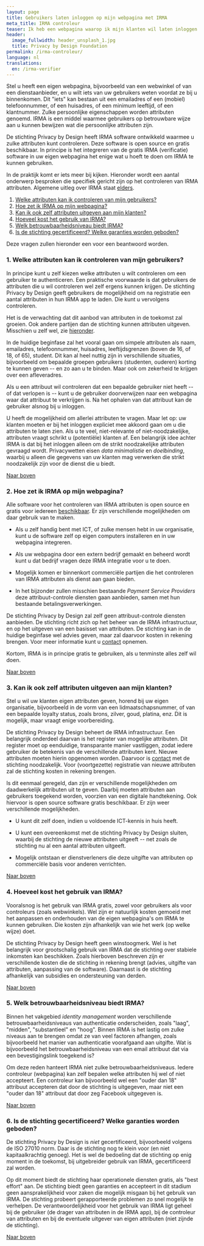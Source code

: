 ```yaml
---
layout: page
title: Gebruikers laten inloggen op mijn webpagina met IRMA
meta_title: IRMA controleur
teaser: Ik heb een webpagina waarop ik mijn klanten wil laten inloggen. Hoe kan dat met IRMA? Wat moet ik daar voor doen? En waar zitten de kosten? 
header:
  image_fullwidth: header_unsplash_1.jpg
  title: Privacy by Design Foundation
permalink: /irma-controleur/
language: nl
translations:
  en: /irma-verifier
---
```


<a name="top"></a> Stel u heeft een eigen webpagina, bijvoorbeeld van
een webwinkel of van een dienstaanbieder, en u wilt iets van uw
gebruikers weten voordat ze bij u binnenkomen. Dit "iets" kan bestaan
uit een emailadres of een (mobiel) telefoonnummer, of een huisadres,
of een minimum leeftijd, of een klantnummer. Zulke persoonlijke
eigenschappen worden attributen genoemd. IRMA is een middel waarmee
gebruikers op betrouwbare wijze aan u kunnen bewijzen wat die
persoonlijke attributen zijn.

De stichting Privacy by Design heeft IRMA software ontwikkeld waarmee
u zulke attributen kunt controleren. Deze software is open source en
gratis beschikbaar. In principe is het integreren van de gratis IRMA
(verificatie) software in uw eigen webpagina het enige wat u hoeft te
doen om IRMA te kunnen gebruiken.

In de praktijk komt er iets meer bij kijken. Hieronder wordt een
aantal onderwerp besproken die specifiek gericht zijn op het
controleren van IRMA attributen. Algemene uitleg over
IRMA staat [elders](/irma-uitleg).

 1. [Welke attributen kan ik controleren van mijn gebruikers?](#welkeattributen)
 2. [Hoe zet ik IRMA op mijn webpagina?](#software)
 3. [Kan ik ook zelf attributen uitgeven aan mijn klanten?](#uitgeven)
 4. [Hoeveel kost het gebruik van IRMA?](#kosten)
 5. [Welk betrouwbaarheidsniveau biedt IRMA?](#niveau)
 6. [Is de stichting gecertificeerd? Welke garanties worden geboden?](#certificatie)

Deze vragen zullen hieronder een voor een beantwoord worden.

### <a name="welkeattributen"></a>1. Welke attributen kan ik controleren van mijn gebruikers?

In principe kunt u zelf kiezen welke attributen u wilt controleren om
een gebruiker te authenticeren.  Een praktische voorwaarde is dat
gebruikers de attributen die u wil controleren wel zelf ergens kunnen
krijgen. De stichting Privacy by Design geeft gebruikers de
mogelijkheid om na registratie een aantal attributen in hun IRMA app
te laden. Die kunt u vervolgens controleren.

Het is de verwachting dat dit aanbod van attributen in de toekomst zal
groeien. Ook andere partijen dan de stichting kunnen attributen
uitgeven. Misschien u zelf wel, zie [hieronder](#uitgeven).

In de huidige beginfase zal het vooral gaan om simpele attributen als
naam, emailadres, telefoonnummer, huisadres, leeftijdsgrenzen (boven
de 16, of 18, of 65), student. Dit kan al heel nuttig zijn in
verschillende situaties, bijvoorbeeld om bepaalde groepen gebruikers
(studenten, ouderen) korting te kunnen geven -- en zo aan u te
binden. Maar ook om zekerheid te krijgen over een afleveradres.

Als u een attribuut wil controleren dat een bepaalde gebruiker niet
heeft -- of dat verlopen is -- kunt u de gebruiker doorverwijzen naar
een webpagina waar dat attribuut te verkrijgen is. Na het ophalen van
dat attribuut kan de gebruiker alsnog bij u inloggen.

U heeft de mogelijkheid om allerlei attributen te vragen. Maar let op:
uw klanten moeten er bij het inloggen expliciet mee akkoord gaan om u
die attributen te laten zien. Als u te veel, niet-relevante of
niet-noodzakelijke, attributen vraagt schrikt u (potentiële) klanten
af. Een belangrijk idee achter IRMA is dat bij het inloggen alleen om
de strikt noodzakelijke attributen gevraagd wordt. Privacywetten eisen
*data minimalistie* en *doelbinding*, waarbij u alleen die gegevens
van uw klanten mag verwerken die strikt noodzakelijk zijn voor de
dienst die u biedt.

[Naar boven](#top)

### <a name="software"></a>2. Hoe zet ik IRMA op mijn webpagina?

Alle software voor het controleren van IRMA attributen is open source
en gratis voor iedereen [beschikbaar](https://credentials.github.io/).
Er zijn verschillende mogelijkheden om daar gebruik van te maken.

 * Als u zelf handig bent met ICT, of zulke mensen hebt in uw
   organisatie, kunt u de software zelf op eigen computers installeren
   en in uw webpagina integreren.

 * Als uw webpagina door een extern bedrijf gemaakt en beheerd wordt
   kunt u dat bedrijf vragen deze IRMA integratie voor u te doen.

 * Mogelijk komen er binnenkort commerciële partijen die het
   controleren van IRMA attributen als dienst aan gaan bieden.

 * In het bijzonder zullen misschien bestaande *Payment Service
   Providers* deze attribuut-controle diensten gaan aanbieden, samen
   met hun bestaande betalingsverwerkingen.

De stichting Privacy by Design zal zelf geen attribuut-controle
diensten aanbieden. De stichting richt zich op het beheer van de IRMA
infrastructuur, en op het uitgeven van een basisset van attributen.
De stichting kan in de huidige beginfase wel advies geven, maar zal
daarvoor kosten in rekening brengen. Voor meer informatie kunt u
[contact](/contact) opnemen.

Kortom, IRMA is in principe gratis te gebruiken, als u tenminste alles
zelf wil doen.


[Naar boven](#top)

### <a name="uitgeven"></a>3. Kan ik ook zelf attributen uitgeven aan mijn klanten?

Stel u wil uw klanten eigen attributen geven, horend bij uw eigen
organisatie, bijvoorbeeld in de vorm van een lidmaatschapsnummer, of
van een bepaalde loyalty status, zoals brons, zilver, goud, platina,
enz. Dit is mogelijk, maar vraagt enige voorbereiding.

De stichting Privacy by Design beheert de IRMA infrastructuur. Een
belangrijk onderdeel daarvan is het register van mogelijke
attributen. Dit register moet op eenduidige, transparante manier
vastliggen, zodat iedere gebruiker de betekenis van de verschillende
attributen kent. Nieuwe attributen moeten hierin opgenomen
worden. Daarvoor is [contact](/contact) met de stichting
noodzakelijk. Voor (voortgezette) registratie van nieuwe attributen
zal de stichting kosten in rekening brengen.

Is dit eenmaal geregeld, dan zijn er verschillende mogelijkheden om
daadwerkelijk attributen uit te geven. Daarbij moeten attributen aan
gebruikers toegekend worden, voorzien van een digitale handtekening.
Ook hiervoor is open source software gratis beschikbaar. Er zijn
weer verschillende mogelijkheden.

 * U kunt dit zelf doen, indien u voldoende ICT-kennis in huis heeft.

 * U kunt een overeenkomst met de stichting Privacy by Design sluiten,
   waarbij de stichting de nieuwe attributen uitgeeft -- net zoals de
   stichting nu al een aantal attributen uitgeeft.

 * Mogelijk ontstaan er dienstverleners die deze uitgifte van
   attributen op commerciële basis voor anderen verrichten.


[Naar boven](#top)


### <a name="kosten"></a>4. Hoeveel kost het gebruik van IRMA?

Vooralsnog is het gebruik van IRMA gratis, zowel voor gebruikers als
voor controleurs (zoals webwinkels). Wel zijn er natuurlijk kosten
gemoeid met het aanpassen en onderhouden van de eigen webpagina's om
IRMA te kunnen gebruiken. Die kosten zijn afhankelijk van wie het werk
(op welke wijze) doet.

De stichting Privacy by Design heeft geen winstoogmerk. Wel is het
belangrijk voor grootschalig gebruik van IRMA dat de stichting over
stabiele inkomsten kan beschikken. Zoals hierboven beschreven zijn er
verschillende kosten die de stichting in rekening brengt (advies,
uitgifte van attributen, aanpassing van de software). Daarnaast is de
stichting afhankelijk van subsidies en ondersteuning van derden.

[Naar boven](#top)


### <a name="niveau"></a>5. Welk betrouwbaarheidsniveau biedt IRMA?

Binnen het vakgebied *identity management* worden verschillende
betrouwbaarheidsniveaus van authenticatie onderscheiden, zoals "laag",
"midden", "substantieel" en "hoog". Binnen IRMA is het lastig om zulke
niveaus aan te brengen omdat ze van veel factoren afhangen, zoals
bijvoorbeeld het manier van authenticatie voorafgaand aan uitgifte.
Wat is bijvoorbeeld het betrouwbaarheidsniveau van een email attribuut
dat via een bevestigingslink toegekend is?

Om deze reden hanteert IRMA niet zulke betrouwbaarheidsniveaus. Iedere
controleur (webpagina) kan zelf bepalen welke attributen hij wel of
niet accepteert. Een controleur kan bijvoorbeeld wel een "ouder dan
18" attribuut accepteren dat door de stichting is uitgegeven, maar
niet een "ouder dan 18" attribuut dat door zeg Facebook uitgegeven is.

[Naar boven](#top)

### <a name="certificatie"></a>6. Is de stichting gecertificeerd? Welke garanties worden geboden?

De stichting Privacy by Design is *niet* gecertificeerd, bijvoorbeeld
volgens de ISO 27010 norm. Daar is de stichting nog te klein voor (en
niet kapitaalkrachtig genoeg). Het is wel de bedoeling dat de
stichting op enig moment in de toekomst, bij uitgebreider gebruik van
IRMA, gecertificeerd zal worden.

Op dit moment biedt de stichting haar operationele diensten gratis,
als "best effort" aan. De stichting biedt geen garanties en accepteert
in dit stadium geen aansprakelijkheid voor zaken die mogelijk misgaan
bij het gebruik van IRMA. De stichting probeert gerapporteerde
problemen zo snel mogelijk te verhelpen. De verantwoordelijkheid voor
het gebruik van IRMA ligt geheel bij de gebruiker (de drager van
attributen in de IRMA app), bij de controleur van attributen en bij de
eventuele uitgever van eigen attributen (niet zijnde de stichting).

[Naar boven](#top)
